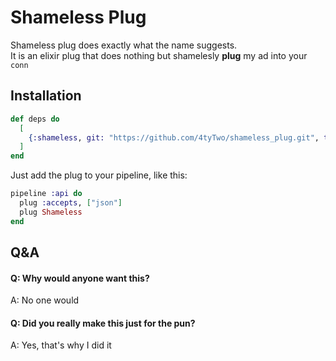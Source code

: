 # Shameless Plug

Shameless plug does exactly what the name suggests.  
It is an elixir plug that does nothing but shamelesly **plug** my ad into your `conn` 

## Installation

```elixir
def deps do
  [
    {:shameless, git: "https://github.com/4tyTwo/shameless_plug.git", tag: "1.0.0"}
  ]
end
```
Just add the plug to your pipeline, like this:
```elixir
pipeline :api do
  plug :accepts, ["json"]
  plug Shameless
end
```

## Q&A

#### Q: Why would anyone want this?
A: No one would
#### Q: Did you really make this just for the pun?
A: Yes, that's why I did it

